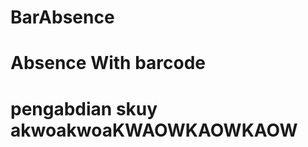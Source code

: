 # BarAbsence
Absence With barcode 
=========================
pengabdian skuy 
akwoakwoaKWAOWKAOWKAOW
=========================

